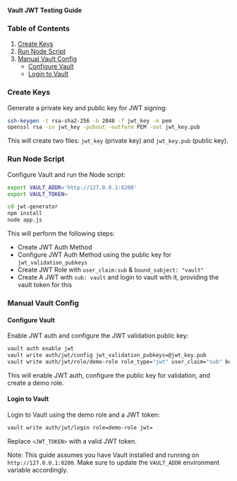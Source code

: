 

**Vault JWT Testing Guide**

### Table of Contents

1. [Create Keys](#create-keys)
2. [Run Node Script](#run-node-script)
3. [Manual Vault Config](#manual-vault-config)
	* [Configure Vault](#configure-vault)
	* [Login to Vault](#login-to-vault)

### Create Keys

Generate a private key and public key for JWT signing:
```bash
ssh-keygen -t rsa-sha2-256 -b 2048 -f jwt_key -m pem
openssl rsa -in jwt_key -pubout -outform PEM -out jwt_key.pub
```
This will create two files: `jwt_key` (private key) and `jwt_key.pub` (public key).

### Run Node Script

Configure Vault and run the Node script:
```bash
export VAULT_ADDR='http://127.0.0.1:8200'
export VAULT_TOKEN=

cd jwt-generator
npm install
node app.js
```
This will perform the following steps:

* Create JWT Auth Method
* Configure JWT Auth Method using the public key for `jwt_validation_pubkeys`
* Create JWT Role with `user_claim:sub` & `bound_subject: "vault"`
* Create A JWT with `sub: vault` and login to vault with it, providing the vault token for this

### Manual Vault Config

#### Configure Vault

Enable JWT auth and configure the JWT validation public key:
```bash
vault auth enable jwt
vault write auth/jwt/config jwt_validation_pubkeys=@jwt_key.pub
vault write auth/jwt/role/demo-role role_type="jwt" user_claim="sub" bound_subject="vault"
```
This will enable JWT auth, configure the public key for validation, and create a demo role.

#### Login to Vault

Login to Vault using the demo role and a JWT token:
```bash
vault write auth/jwt/login role=demo-role jwt=
```
Replace `<JWT_TOKEN>` with a valid JWT token.

Note: This guide assumes you have Vault installed and running on `http://127.0.0.1:8200`. Make sure to update the `VAULT_ADDR` environment variable accordingly.
